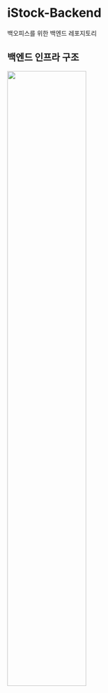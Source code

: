 # iStock-Backend
백오피스를 위한 백엔드 레포지토리

## 백엔드 인프라 구조
<img src="https://user-images.githubusercontent.com/63232876/236266236-b12315d7-592d-4a9c-946b-28c6699b04a2.png" width="60%">
